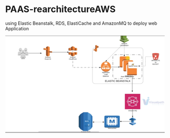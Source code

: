 # PAAS-rearchitectureAWS
using Elastic Beanstalk, RDS, ElastiCache and AmazonMQ to deploy web Application

![Alt text](projectchart.png "Project Chart")
